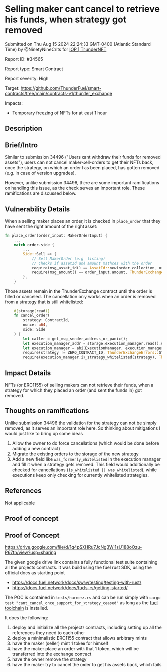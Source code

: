 
# Selling maker cant cancel to retrieve his funds, when strategy got removed

Submitted on Thu Aug 15 2024 22:24:33 GMT-0400 (Atlantic Standard Time) by @NinetyNineCrits for [IOP | ThunderNFT](https://immunefi.com/bounty/thundernft-iop/)

Report ID: #34565

Report type: Smart Contract

Report severity: High

Target: https://github.com/ThunderFuel/smart-contracts/tree/main/contracts-v1/thunder_exchange

Impacts:
- Temporary freezing of NFTs for at least 1 hour

## Description
## Brief/Intro
Similar to submission 34496 ("Users cant withdraw their funds for removed assets"), users can not cancel maker-sell-orders to get their NFTs back, once the strategy, on which an order has been placed, has gotten removed (e.g. in case of version upgrades).

However, unlike submission 34496, there are some important ramifications on handling this issue, as the check serves an important role. These ramifications are discussed below.

## Vulnerability Details

When a selling maker places an order, it is checked in `place_order` that they have sent the right amount of the right asset:

```rs
fn place_order(order_input: MakerOrderInput) {
    ...
    match order.side {
        ...
        Side::Sell => {
            // Sell MakerOrder (e.g. listing)
            // Checks if assetId and amount mathces with the order
            require(msg_asset_id() == AssetId::new(order.collection, order.token_id), ThunderExchangeErrors::AssetIdNotMatched);
            require(msg_amount() == order_input.amount, ThunderExchangeErrors::AmountNotMatched);
        },
    }
```

Those assets remain in the ThunderExchange contract until the order is filled or canceled. The cancellation only works when an order is removed from a strategy that is still whitelisted:

```rs
    #[storage(read)]
    fn cancel_order(
        strategy: ContractId,
        nonce: u64,
        side: Side
    ) {
        let caller = get_msg_sender_address_or_panic();
        let execution_manager_addr = storage.execution_manager.read().unwrap().bits();
        let execution_manager = abi(ExecutionManager, execution_manager_addr);
        require(strategy != ZERO_CONTRACT_ID, ThunderExchangeErrors::StrategyMustBeNonZeroContract);
        require(execution_manager.is_strategy_whitelisted(strategy), ThunderExchangeErrors::StrategyNotWhitelisted);
```

## Impact Details

NFTs (or ERC1155) of selling makers can not retrieve their funds, when a strategy for which they placed an order (and sent the funds in) got removed. 

## Thoughts on ramifications

Unlike submission 34496 the validation for the strategy can not be simply removed, as it serves an important role here. So thinking about mitigations I would just like to bring up some ideas

1. Allow the owner to do force cancellations (which would be done before adding a new contract)
2. Migrate the existing orders to the storage of the new strategy
3. Add a new field like `was_formerly_whitelisted` in the execution manager and fill it when a strategy gets removed. This field would additionally be checked for cancellations (`is_whitelisted || was_whitelisted`), while executions keep only checking for currently whitelisted strategies.

## References
Not applicable
        
## Proof of concept
## Proof of Concept

https://drive.google.com/file/d/1q4pSXHRu7JcNg3Wi1sU188oOzu-P67tn/view?usp=sharing

The given google drive link contains a fully functional test suite containing all the projects contracts. It was build using the fuel rust SDK, using the official docs as starting point
- https://docs.fuel.network/docs/sway/testing/testing-with-rust/
- https://docs.fuel.network/docs/fuels-rs/getting-started/

The POC is contained in `tests/harness.rs` and can be run simply with `cargo test "cant_cancel_once_support_for_strategy_ceased"` as long as the  [fuel toolchain](https://docs.fuel.network/guides/installation/) is installed.

It does the following:
1. deploy and initialize all the projects contracts, including setting up all the references they need to each other
2. deploy a minimalistic ERC1155 contract that allows arbitrary mints
3. have the maker (seller) mint 1 token for himself
4. have the maker place an order with that 1 token, which will be transferred into the exchange contract
5. have the owner remove the strategy
6. have the maker try to cancel the order to get his assets back, which fails